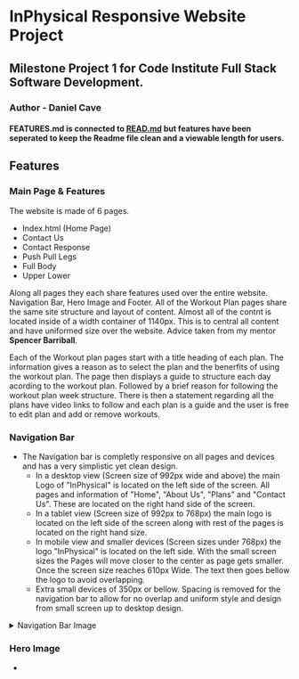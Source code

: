 # **InPhysical Responsive Website Project**

## **Milestone Project 1 for Code Institute Full Stack Software Development.**
### **Author - Daniel Cave**

#### FEATURES.md is connected to **[READ.md](/README.md)** but features have been seperated to keep the Readme file clean and a viewable length for users.

## Features

### Main Page & Features
The website is made of 6 pages. 
- Index.html (Home Page)
- Contact Us
- Contact Response
- Push Pull Legs
- Full Body
- Upper Lower

Along all pages they each share features used over the entire website. Navigation Bar, Hero Image and Footer. All of the Workout Plan pages share the same site structure and layout of content. Almost all of the contnt is located inside of a width container of 1140px. This is to central all content and have uniformed size over the website. Advice taken from my mentor **Spencer Barriball**.

Each of the Workout plan pages start with a title heading of each plan. The information gives a reason as to select the plan and the benerfits of using the workout plan. The page then displays a guide to structure each day acording to the workout plan. Followed by a brief reason for following the workout plan week structure. There is then a statement regarding all the plans have video links to follow and each plan is a guide and the user is free to edit plan and add or remove workouts.

### Navigation Bar
- The Navigation bar is completly responsive on all pages and devices and has a very simplistic yet clean design.
    - In a desktop view (Screen size of 992px wide and above) the main Logo of "InPhysical" is located on the left side of the screen. All pages and information of "Home", "About Us", "Plans" and "Contact Us". These are located on the right hand side of the screen.
    - In a tablet view (Screen size of 992px to 768px) the main logo is located on the left side of the screen along with rest of the pages is located on the right hand size.
    - In mobile view and smaller devices (Screen sizes under 768px) the logo "InPhysical" is located on the left side. With the small screen sizes the Pages will move closer to the center as page gets smaller. Once the screen size reaches 610px Wide. The text then goes bellow the logo to avoid overlapping.
    - Extra small devices of 350px or bellow. Spacing is removed for the navigation bar to allow for no overlap and uniform style and design from small screen up to desktop design.
<details><summary>Navigation Bar Image</summary>

![Homepage HTML Test](/assets/readME/index-test.png)
</details>

### Hero Image
- 